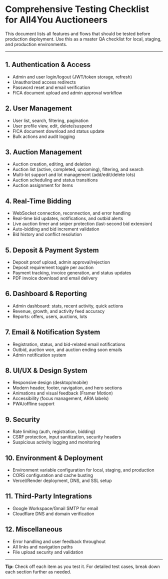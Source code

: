 # Comprehensive Testing Checklist for All4You Auctioneers

This document lists all features and flows that should be tested before production deployment. Use this as a master QA checklist for local, staging, and production environments.

---

## 1. Authentication & Access
- Admin and user login/logout (JWT/token storage, refresh)
- Unauthorized access redirects
- Password reset and email verification
- FICA document upload and admin approval workflow

## 2. User Management
- User list, search, filtering, pagination
- User profile view, edit, delete/suspend
- FICA document download and status update
- Bulk actions and audit logging

## 3. Auction Management
- Auction creation, editing, and deletion
- Auction list (active, completed, upcoming), filtering, and search
- Multi-lot support and lot management (add/edit/delete lots)
- Auction scheduling and status transitions
- Auction assignment for items

## 4. Real-Time Bidding
- WebSocket connection, reconnection, and error handling
- Real-time bid updates, notifications, and outbid alerts
- Live auction timer and sniper protection (last-second bid extension)
- Auto-bidding and bid increment validation
- Bid history and conflict resolution

## 5. Deposit & Payment System
- Deposit proof upload, admin approval/rejection
- Deposit requirement toggle per auction
- Payment tracking, invoice generation, and status updates
- PDF invoice download and email delivery

## 6. Dashboard & Reporting
- Admin dashboard: stats, recent activity, quick actions
- Revenue, growth, and activity feed accuracy
- Reports: offers, users, auctions, lots

## 7. Email & Notification System
- Registration, status, and bid-related email notifications
- Outbid, auction won, and auction ending soon emails
- Admin notification system

## 8. UI/UX & Design System
- Responsive design (desktop/mobile)
- Modern header, footer, navigation, and hero sections
- Animations and visual feedback (Framer Motion)
- Accessibility (focus management, ARIA labels)
- PWA/offline support

## 9. Security
- Rate limiting (auth, registration, bidding)
- CSRF protection, input sanitization, security headers
- Suspicious activity logging and monitoring

## 10. Environment & Deployment
- Environment variable configuration for local, staging, and production
- CORS configuration and cache busting
- Vercel/Render deployment, DNS, and SSL setup

## 11. Third-Party Integrations
- Google Workspace/Gmail SMTP for email
- Cloudflare DNS and domain verification

## 12. Miscellaneous
- Error handling and user feedback throughout
- All links and navigation paths
- File upload security and validation

---

**Tip:** Check off each item as you test it. For detailed test cases, break down each section further as needed.
